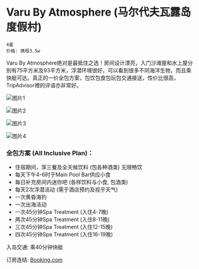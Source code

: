 # Varu By Atmosphere (马尔代夫瓦露岛度假村)

```
4星
价格: 携程3.5w
```

Varu By Atmosphere绝对是最抵住之选！房间设计漂亮，入门沙滩屋和水上屋分别有75平方米及93平方米，浮潜环境很好，可以看到很多不同海洋生物，而且乘快艇可达。真正的一价全包方案，包饮包食包玩包交通接送，性价比很高，TripAdvisor裡的评语亦非常好。

![图片1](https://www.daydaytravel.hk/wp-content/uploads/2019/06/varu-by-atmosphere-all-inclusive.jpg)

![图片2](https://www.daydaytravel.hk/wp-content/uploads/2019/06/varu-by-atmosphere.jpg)

![图片3](https://www.daydaytravel.hk/wp-content/uploads/2019/06/varu-by-atmosphere-water-villa.jpg)

![图片4](https://www.daydaytravel.hk/wp-content/uploads/2019/06/varu-by-atmosphere-water-pool-private-pool.jpg)

### 全包方案 (All Inclusive Plan)：

- 住宿期间，享三餐及全天候饮料 (包各种酒类) 无限畅饮
- 每天下午4-6时于Main Pool Bar供应小食
- 每日补充房间内迷你吧 (各样饮料与小食, 包酒类)
- 每天2次浮潜活动 (需于酒店预约及视乎天气)
- 一次黄昏海钓
- 一次出海活动
- 一次45分钟Spa Treatment (入住4-7晚)
- 两次45分钟Spa Treatment (入住8-11晚)
- 三次45分钟Spa Treatment (入住12-15晚)
- 四次45分钟Spa Treatment (入住16-19晚)

入岛交通: 乘40分钟快艇

订房连结: [Booking.com](https://www.daydaytravel.hk/out/booking-com-varu-by-atmosphere)
